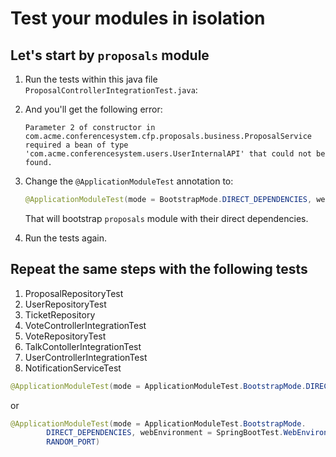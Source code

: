 # Test your modules in isolation

## Let's start by `proposals` module

1. Run the tests within this java file
   `ProposalControllerIntegrationTest.java`:
2. And you'll get the following error:

    ```text
   Parameter 2 of constructor in com.acme.conferencesystem.cfp.proposals.business.ProposalService required a bean of type 'com.acme.conferencesystem.users.UserInternalAPI' that could not be found.
    ```
3. Change the `@ApplicationModuleTest` annotation to:
    ```java
   @ApplicationModuleTest(mode = BootstrapMode.DIRECT_DEPENDENCIES, webEnvironment = SpringBootTest.WebEnvironment.RANDOM_PORT)
   ```
   That will bootstrap `proposals` module with their direct dependencies.
4. Run the tests again.

## Repeat the same steps with the following tests

1. ProposalRepositoryTest
2. UserRepositoryTest
3. TicketRepository
4. VoteControllerIntegrationTest
5. VoteRepositoryTest
6. TalkContollerIntegrationTest
7. UserControllerIntegrationTest
8. NotificationServiceTest

```java
@ApplicationModuleTest(mode = ApplicationModuleTest.BootstrapMode.DIRECT_DEPENDENCIES)
```

or

```java 
@ApplicationModuleTest(mode = ApplicationModuleTest.BootstrapMode.
        DIRECT_DEPENDENCIES, webEnvironment = SpringBootTest.WebEnvironment.
        RANDOM_PORT)
```
